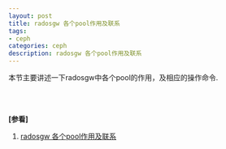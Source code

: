 ```yaml
---
layout: post
title: radosgw 各个pool作用及联系
tags:
- ceph
categories: ceph
description: radosgw 各个pool作用及联系
---
```



本节主要讲述一下radosgw中各个pool的作用，及相应的操作命令.


<!-- more -->






<br />
<br />

**[参看]**

1. [radosgw 各个pool作用及联系](https://blog.csdn.net/dengxiafubi/article/details/77099131)

<br />
<br />
<br />

